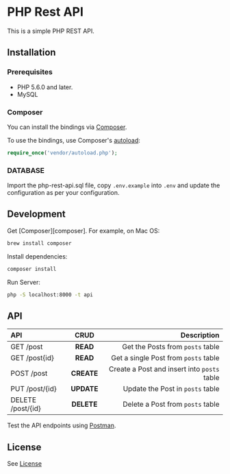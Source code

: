 # PHP Rest API

This is a simple PHP REST API.

## Installation

### Prerequisites

 * PHP 5.6.0 and later.
 * MySQL

### Composer

You can install the bindings via [Composer](http://getcomposer.org/). 

To use the bindings, use Composer's [autoload](https://getcomposer.org/doc/01-basic-usage.md#autoloading):

```php
require_once('vendor/autoload.php');
```
### DATABASE
Import the php-rest-api.sql file, copy `.env.example` into `.env` and update the configuration as per your configuration.

## Development

Get [Composer][composer]. For example, on Mac OS:

```bash
brew install composer
```

Install dependencies:

```bash
composer install
```

Run Server:
```bash
php -S localhost:8000 -t api
```

## API
| API               | CRUD          | Description  |
| :-------------     |:-------------:| ------------:|
| GET /post         | **READ**      | Get the Posts from `posts` table |
| GET /post{id}     | **READ**      | Get a single Post from `posts` table |
| POST /post        | **CREATE**    | Create a Post and insert into `posts` table |
| PUT  /post/{id}   | **UPDATE**    | Update the Post in `posts` table |
| DELETE /post/{id} | **DELETE**    | Delete a Post from `posts` table |

Test the API endpoints using [Postman](https://www.postman.com/).

## License
See [License](./LICENSE)
